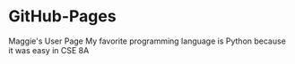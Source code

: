 # GitHub-Pages
Maggie's User Page
My favorite programming language is Python because it was easy in CSE 8A